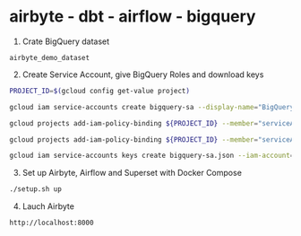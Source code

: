 # airbyte - dbt - airflow - bigquery

1. Crate BigQuery dataset
```
airbyte_demo_dataset
```

2. Create Service Account, give BigQuery Roles and download keys
```bash
PROJECT_ID=$(gcloud config get-value project)
```
```bash
gcloud iam service-accounts create bigquery-sa --display-name="BigQuery SA"
```
```bash
gcloud projects add-iam-policy-binding ${PROJECT_ID} --member="serviceAccount:bigquery-sa@${PROJECT_ID}.iam.gserviceaccount.com" --role="roles/bigquery.user"
```
```bash
gcloud projects add-iam-policy-binding ${PROJECT_ID} --member="serviceAccount:bigquery-sa@${PROJECT_ID}.iam.gserviceaccount.com" --role="roles/bigquery.dataEditor"
```
```bash
gcloud iam service-accounts keys create bigquery-sa.json --iam-account=bigquery-sa@${PROJECT_ID}.iam.gserviceaccount.com
```

3. Set up Airbyte, Airflow and Superset with Docker Compose
```bash
./setup.sh up
```

4. Lauch Airbyte
```
http://localhost:8000
```

